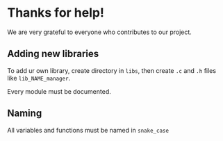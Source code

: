 # Thanks for help!

We are very grateful to everyone who contributes to our project.

## Adding new libraries

To add ur own library, create directory in `libs`, then create `.c` and `.h` files like `lib_NAME_manager`.

Every module must be documented.

## Naming

All variables and functions must be named in `snake_case`